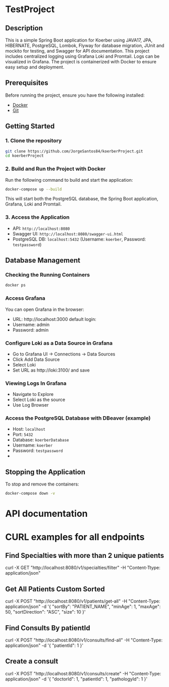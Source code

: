 # TestProject

## Description

This is a simple Spring Boot application for Koerber using JAVA17, JPA, HIBERNATE, PostgreSQL, Lombok, Flyway for database migration, 
JUnit and mockito for testing, and Swagger for API documentation.
This project includes centralized logging using Grafana Loki and Promtail. Logs can be visualized in Grafana.
The project is containerized with Docker to ensure easy setup and deployment.

## Prerequisites

Before running the project, ensure you have the following installed:

- [Docker](https://www.docker.com/)
- [Git](https://git-scm.com/)

## Getting Started

### 1. Clone the repository

```sh
git clone https://github.com/JorgeSantos84/koerberProject.git
cd koerberProject
```

### 2. Build and Run the Project with Docker

Run the following command to build and start the application:

```sh
docker-compose up --build
```

This will start both the PostgreSQL database, the Spring Boot application, Grafana, Loki and Promtail.

### 3. Access the Application

- API: `http://localhost:8080`
- Swagger UI: `http://localhost:8080/swagger-ui.html`
- PostgreSQL DB: `localhost:5432` (Username: `koerber`, Password: `testpassword`)

## Database Management

### Checking the Running Containers

```sh
docker ps
```

### Access Grafana
You can open Grafana in the browser:
- URL: http://localhost:3000
default login:
- Username: admin
- Password: admin

### Configure Loki as a Data Source in Grafana
- Go to Grafana UI -> Connections -> Data Sources
- Click Add Data Source
- Select Loki
- Set URL as http://loki:3100/ and save

### Viewing Logs In Grafana
- Navigate to Explore
- Select Loki as the source
- Use Log Browser

### Access the PostgreSQL Database with DBeaver (example)

- Host: `localhost`
- Port: `5432`
- Database: `koerberDatabase`
- Username: `koerber`
- Password: `testpassword`
- 

## Stopping the Application

To stop and remove the containers:

```sh
docker-compose down -v
```

# API documentation
# CURL examples for all endpoints

## Find Specialties with more than 2 unique patients
curl -X GET "http://localhost:8080/v1/specialties/filter" 
-H "Content-Ttype: application/json"


## Get All Patients Custom Sorted
curl -X POST "http://localhost:8080/v1/patients/get-all" 
    -H "Content-Type: application/json" 
    -d '{
"sortBy": "PATIENT_NAME",
"minAge": 1,
"maxAge": 50,
"sortDirection": "ASC",
"size": 10
}'

## Find Consults By patientId
curl -X POST "http://localhost:8080/v1/consults/find-all" 
    -H "Content-Type: application/json" 
    -d '{
"patientId": 1
}'

## Create a consult
curl -X POST "http://localhost:8080/v1/consults/create" 
    -H "Content-Type: application/json" 
    -d '{
"doctorId": 1, "patientId": 1, "pathologyId": 1
}'






